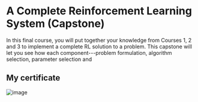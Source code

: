 # A Complete Reinforcement Learning System (Capstone)
In this final course, you will put together your knowledge from Courses 1, 2 and 3 to implement a complete RL solution to a problem. This capstone will let you see how each component---problem formulation, algorithm selection, parameter selection and 
## My certificate
![image](https://github.com/user-attachments/assets/6f10ddaa-4970-4bfb-8709-ce1cdb5d1492)

